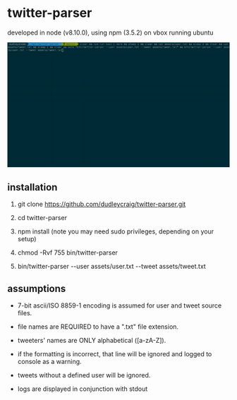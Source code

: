 # twitter-parser

developed in node (v8.10.0), using npm (3.5.2) on vbox running ubuntu

![dynamic screenshot](https://raw.githubusercontent.com/dudleycraig/twitter-parser/master/assets/twitter-parser.gif)



## installation
1. git clone https://github.com/dudleycraig/twitter-parser.git

2. cd twitter-parser

3. npm install (note you may need sudo privileges, depending on your setup)

4. chmod -Rvf 755 bin/twitter-parser

5. bin/twitter-parser --user assets/user.txt --tweet assets/tweet.txt


## assumptions 
* 7-bit ascii/ISO 8859-1 encoding is assumed for user and tweet source files.

* file names are REQUIRED to have a ".txt" file extension.

* tweeters' names are ONLY alphabetical ([a-zA-Z]).

* if the formatting is incorrect, that line will be ignored and logged to console as a warning.

* tweets without a defined user will be ignored.

* logs are displayed in conjunction with stdout
